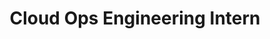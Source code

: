 ---
layout: page
company: Zscaler
title: Cloud Ops Engineering Intern
duration: June 2019 - September 2019
description: 
    - At Zscaler, I worked multiple tools/projects that increased the workflow efficiency of the Cloud Ops Team.
    - "Automated Cloud Ops emails: The team used to manually copy images of the weekly schedule and paste that into a weekly chain email."
    - I automated the emails via Google APIs, Flask, BeautifulSoup such that team members would just click a button on the weekly schedule whenever they wished to send emails
skills: Python, React, PostgresSQL, Google Cloud Platform, Google Developer APIs
img: /assets/img/zscaler.png
redirect: https://www.zscaler.com/
---